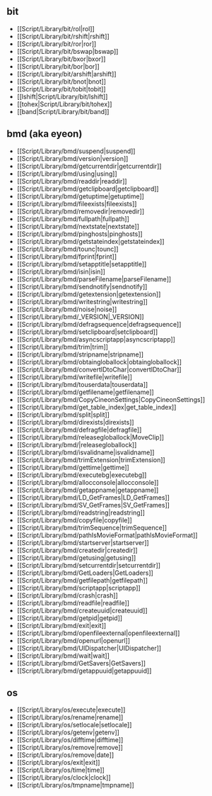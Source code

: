## bit
* [[Script/Library/bit/rol|rol]]
* [[Script/Library/bit/rshift|rshift]]
* [[Script/Library/bit/ror|ror]]
* [[Script/Library/bit/bswap|bswap]]
* [[Script/Library/bit/bxor|bxor]]
* [[Script/Library/bit/bor|bor]]
* [[Script/Library/bit/arshift|arshift]]
* [[Script/Library/bit/bnot|bnot]]
* [[Script/Library/bit/tobit|tobit]]
* [[lshift|Script/Library/bit/lshift]]
* [[tohex|Script/Library/bit/tohex]]
* [[band|Script/Library/bit/band]]

## bmd (aka eyeon)
* [[Script/Library/bmd/suspend|suspend]]
* [[Script/Library/bmd/version|version]]
* [[Script/Library/bmd/getcurrentdir|getcurrentdir]]
* [[Script/Library/bmd/using|using]]
* [[Script/Library/bmd/readdir|readdir]]
* [[Script/Library/bmd/getclipboard|getclipboard]]
* [[Script/Library/bmd/getuptime|getuptime]]
* [[Script/Library/bmd/fileexists|fileexists]]
* [[Script/Library/bmd/removedir|removedir]]
* [[Script/Library/bmd/fullpath|fullpath]]
* [[Script/Library/bmd/nextstate|nextstate]]
* [[Script/Library/bmd/pinghosts|pinghosts]]
* [[Script/Library/bmd/getstateindex|getstateindex]]
* [[Script/Library/bmd/tounc|tounc]]
* [[Script/Library/bmd/fprint|fprint]]
* [[Script/Library/bmd/setapptitle|setapptitle]]
* [[Script/Library/bmd/isin|isin]]
* [[Script/Library/bmd/parseFilename|parseFilename]]
* [[Script/Library/bmd/sendnotify|sendnotify]]
* [[Script/Library/bmd/getextension|getextension]]
* [[Script/Library/bmd/writestring|writestring]]
* [[Script/Library/bmd/noise|noise]]
* [[Script/Library/bmd/_VERSION|_VERSION]]
* [[Script/Library/bmd/defragsequence|defragsequence]]
* [[Script/Library/bmd/setclipboard|setclipboard]]
* [[Script/Library/bmd/asyncscriptapp|asyncscriptapp]]
* [[Script/Library/bmd/trim|trim]]
* [[Script/Library/bmd/stripname|stripname]]
* [[Script/Library/bmd/obtaingloballock|obtaingloballock]]
* [[Script/Library/bmd/convertIDtoChar|convertIDtoChar]]
* [[Script/Library/bmd/writefile|writefile]]
* [[Script/Library/bmd/touserdata|touserdata]]
* [[Script/Library/bmd/getfilename|getfilename]]
* [[Script/Library/bmd/CopyCineonSettings|CopyCineonSettings]]
* [[Script/Library/bmd/get_table_index|get_table_index]]
* [[Script/Library/bmd/split|split]]
* [[Script/Library/bmd/direxists|direxists]]
* [[Script/Library/bmd/defragfile|defragfile]]
* [[Script/Library/bmd/releasegloballock|MoveClip]]
* [[Script/Library/bmd/|releasegloballock]]
* [[Script/Library/bmd/isvalidname|isvalidname]]
* [[Script/Library/bmd/trimExtension|trimExtension]]
* [[Script/Library/bmd/gettime|gettime]]
* [[Script/Library/bmd/executebg|executebg]]
* [[Script/Library/bmd/allocconsole|allocconsole]]
* [[Script/Library/bmd/getappname|getappname]]
* [[Script/Library/bmd/LD_GetFrames|LD_GetFrames]]
* [[Script/Library/bmd/SV_GetFrames|SV_GetFrames]]
* [[Script/Library/bmd/readstring|readstring]]
* [[Script/Library/bmd/copyfile|copyfile]]
* [[Script/Library/bmd/trimSequence|trimSequence]]
* [[Script/Library/bmd/pathIsMovieFormat|pathIsMovieFormat]]
* [[Script/Library/bmd/startserver|startserver]]
* [[Script/Library/bmd/createdir|createdir]]
* [[Script/Library/bmd/getusing|getusing]]
* [[Script/Library/bmd/setcurrentdir|setcurrentdir]]
* [[Script/Library/bmd/GetLoaders|GetLoaders]]
* [[Script/Library/bmd/getfilepath|getfilepath]]
* [[Script/Library/bmd/scriptapp|scriptapp]]
* [[Script/Library/bmd/crash|crash]]
* [[Script/Library/bmd/readfile|readfile]]
* [[Script/Library/bmd/createuuid|createuuid]]
* [[Script/Library/bmd/getpid|getpid]]
* [[Script/Library/bmd/exit|exit]]
* [[Script/Library/bmd/openfileexternal|openfileexternal]]
* [[Script/Library/bmd/openurl|openurl]]
* [[Script/Library/bmd/UIDispatcher|UIDispatcher]]
* [[Script/Library/bmd/wait|wait]]
* [[Script/Library/bmd/GetSavers|GetSavers]]
* [[Script/Library/bmd/getappuuid|getappuuid]]



## os
* [[Script/Library/os/execute|execute]]
* [[Script/Library/os/rename|rename]]
* [[Script/Library/os/setlocale|setlocale]]
* [[Script/Library/os/getenv|getenv]]
* [[Script/Library/os/difftime|difftime]]
* [[Script/Library/os/remove|remove]]
* [[Script/Library/os/remove|date]]
* [[Script/Library/os/exit|exit]]
* [[Script/Library/os/time|time]]
* [[Script/Library/os/clock|clock]]
* [[Script/Library/os/tmpname|tmpname]]
